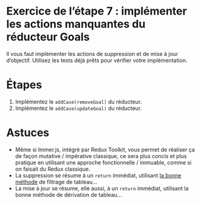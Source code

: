 # Exercice de l’étape 7 : implémenter les actions manquantes du réducteur Goals

Il vous faut implémenter les actions de suppression et de mise à jour d’objectif. Utilisez les tests déjà prêts pour vérifier votre implémentation.

# Étapes

1. Implémentez le `addCase(removeGoal)` du réducteur.
2. Implémentez le `addCase(updateGoal)` du réducteur.

# Astuces

- Même si Immer.js, intégré par Redux Toolkit, vous permet de réaliser ça de façon mutative / impérative classique, ce sera plus concis et plus pratique en utilisant une approche fonctionnelle / immuable, comme si on faisait du Redux classique.
- La suppression se résume à un `return` immédiat, utilisant [la bonne méthode](https://developer.mozilla.org/fr/docs/Web/JavaScript/Reference/Objets_globaux/Array#Instances_d'Array) de filtrage de tableau…
- La mise à jour se résume, elle aussi, à un `return` immédiat, utilisant la bonne méthode de dérivation de tableau…
